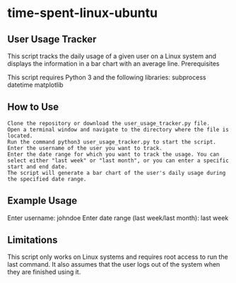 # time-spent-linux-ubuntu
## User Usage Tracker

This script tracks the daily usage of a given user on a Linux system and displays the information in a bar chart with an average line.
Prerequisites

This script requires Python 3 and the following libraries:
    subprocess
    datetime
    matplotlib

## How to Use

    Clone the repository or download the user_usage_tracker.py file.
    Open a terminal window and navigate to the directory where the file is located.
    Run the command python3 user_usage_tracker.py to start the script.
    Enter the username of the user you want to track.
    Enter the date range for which you want to track the usage. You can select either "last week" or "last month", or you can enter a specific start and end date.
    The script will generate a bar chart of the user's daily usage during the specified date range.

## Example Usage
Enter username: johndoe
Enter date range (last week/last month): last week

## Limitations

This script only works on Linux systems and requires root access to run the last command. It also assumes that the user logs out of the system when they are finished using it.